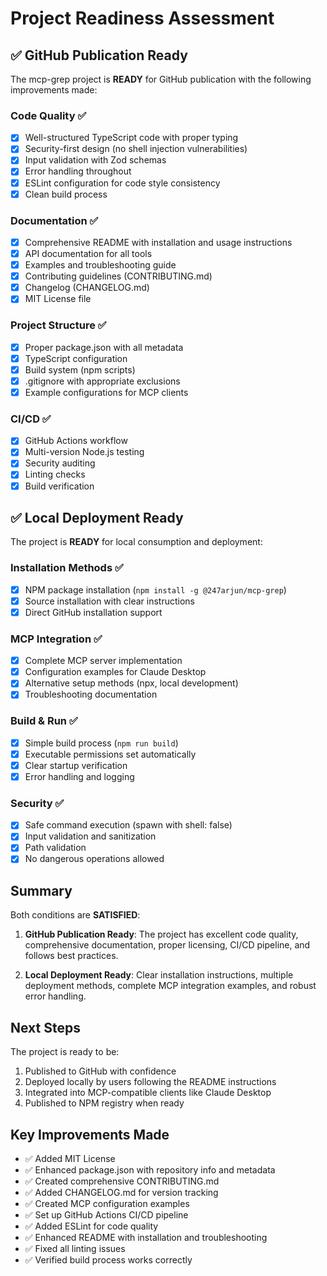 # Project Readiness Assessment

## ✅ GitHub Publication Ready

The mcp-grep project is **READY** for GitHub publication with the following improvements made:

### Code Quality ✅
- [x] Well-structured TypeScript code with proper typing
- [x] Security-first design (no shell injection vulnerabilities)
- [x] Input validation with Zod schemas
- [x] Error handling throughout
- [x] ESLint configuration for code style consistency
- [x] Clean build process

### Documentation ✅
- [x] Comprehensive README with installation and usage instructions
- [x] API documentation for all tools
- [x] Examples and troubleshooting guide
- [x] Contributing guidelines (CONTRIBUTING.md)
- [x] Changelog (CHANGELOG.md)
- [x] MIT License file

### Project Structure ✅
- [x] Proper package.json with all metadata
- [x] TypeScript configuration
- [x] Build system (npm scripts)
- [x] .gitignore with appropriate exclusions
- [x] Example configurations for MCP clients

### CI/CD ✅
- [x] GitHub Actions workflow
- [x] Multi-version Node.js testing
- [x] Security auditing
- [x] Linting checks
- [x] Build verification

## ✅ Local Deployment Ready

The project is **READY** for local consumption and deployment:

### Installation Methods ✅
- [x] NPM package installation (`npm install -g @247arjun/mcp-grep`)
- [x] Source installation with clear instructions
- [x] Direct GitHub installation support

### MCP Integration ✅
- [x] Complete MCP server implementation
- [x] Configuration examples for Claude Desktop
- [x] Alternative setup methods (npx, local development)
- [x] Troubleshooting documentation

### Build & Run ✅
- [x] Simple build process (`npm run build`)
- [x] Executable permissions set automatically
- [x] Clear startup verification
- [x] Error handling and logging

### Security ✅
- [x] Safe command execution (spawn with shell: false)
- [x] Input validation and sanitization
- [x] Path validation
- [x] No dangerous operations allowed

## Summary

Both conditions are **SATISFIED**:

1. **GitHub Publication Ready**: The project has excellent code quality, comprehensive documentation, proper licensing, CI/CD pipeline, and follows best practices.

2. **Local Deployment Ready**: Clear installation instructions, multiple deployment methods, complete MCP integration examples, and robust error handling.

## Next Steps

The project is ready to be:
1. Published to GitHub with confidence
2. Deployed locally by users following the README instructions
3. Integrated into MCP-compatible clients like Claude Desktop
4. Published to NPM registry when ready

## Key Improvements Made

- ✅ Added MIT License
- ✅ Enhanced package.json with repository info and metadata
- ✅ Created comprehensive CONTRIBUTING.md
- ✅ Added CHANGELOG.md for version tracking
- ✅ Created MCP configuration examples
- ✅ Set up GitHub Actions CI/CD pipeline
- ✅ Added ESLint for code quality
- ✅ Enhanced README with installation and troubleshooting
- ✅ Fixed all linting issues
- ✅ Verified build process works correctly
